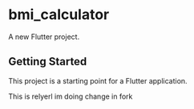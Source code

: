 # bmi_calculator

A new Flutter project.

## Getting Started

This project is a starting point for a Flutter application.

This is relyerl im doing change in fork
